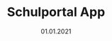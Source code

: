 ---
title: "Schulportal App"
description: "The perfect companion for your life with Schulportal Hessen."
image: ""
link: "https://play.google.com/store/apps/details?id=de.koenidv.sph"
tags: ["Android Native"]
date: "01.01.2021"
---